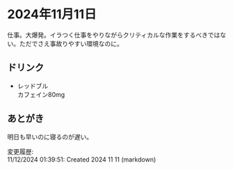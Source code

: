 # 2024年11月11日

仕事。大爆発。イラつく仕事をやりながらクリティカルな作業をするべきではない。ただでさえ事故りやすい環境なのに。

## ドリンク

- レッドブル  
カフェイン80mg

## あとがき

明日も早いのに寝るのが遅い。

変更履歴:  
11/12/2024 01:39:51: Created 2024 11 11 (markdown)  
